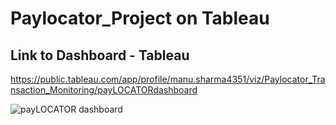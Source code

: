 # Paylocator_Project on Tableau
## Link to Dashboard - Tableau
https://public.tableau.com/app/profile/manu.sharma4351/viz/Paylocator_Transaction_Monitoring/payLOCATORdashboard

![payLOCATOR dashboard](https://user-images.githubusercontent.com/59561078/161499491-388a7db4-6d7a-4ebb-8588-42e6d5335408.png)
